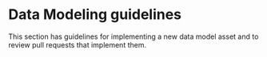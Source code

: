 # Data Modeling guidelines

This section has guidelines for implementing a new data model asset and to review pull requests that implement them.
